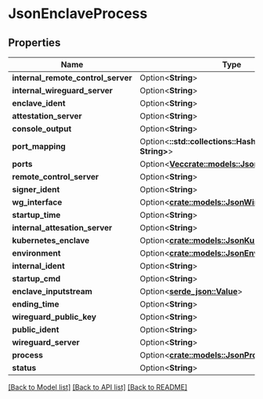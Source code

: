 # JsonEnclaveProcess

## Properties

Name | Type | Description | Notes
------------ | ------------- | ------------- | -------------
**internal_remote_control_server** | Option<**String**> |  | [optional]
**internal_wireguard_server** | Option<**String**> |  | [optional]
**enclave_ident** | Option<**String**> |  | [optional]
**attestation_server** | Option<**String**> |  | [optional]
**console_output** | Option<**String**> |  | [optional]
**port_mapping** | Option<**::std::collections::HashMap<String, String>**> |  | [optional]
**ports** | Option<[**Vec<crate::models::JsonEnclavePort>**](json_EnclavePort.md)> |  | [optional]
**remote_control_server** | Option<**String**> |  | [optional]
**signer_ident** | Option<**String**> |  | [optional]
**wg_interface** | Option<[**crate::models::JsonWireguardInterface**](json_WireguardInterface.md)> |  | [optional]
**startup_time** | Option<**String**> |  | [optional]
**internal_attesation_server** | Option<**String**> |  | [optional]
**kubernetes_enclave** | Option<[**crate::models::JsonKubernetesEnclave**](json_KubernetesEnclave.md)> |  | [optional]
**environment** | Option<[**crate::models::JsonEnvironment**](json_Environment.md)> |  | [optional]
**internal_ident** | Option<**String**> |  | [optional]
**startup_cmd** | Option<**String**> |  | [optional]
**enclave_inputstream** | Option<[**serde_json::Value**](.md)> |  | [optional]
**ending_time** | Option<**String**> |  | [optional]
**wireguard_public_key** | Option<**String**> |  | [optional]
**public_ident** | Option<**String**> |  | [optional]
**wireguard_server** | Option<**String**> |  | [optional]
**process** | Option<[**crate::models::JsonProcess**](json_Process.md)> |  | [optional]
**status** | Option<**String**> |  | [optional]

[[Back to Model list]](../README.md#documentation-for-models) [[Back to API list]](../README.md#documentation-for-api-endpoints) [[Back to README]](../README.md)


